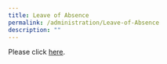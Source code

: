 ```yaml
---
title: Leave of Absence
permalink: /administration/Leave-of-Absence
description: ""
---
```

Please click [here](https://form.gov.sg/#!/60bf165946dcc80011856bf5).